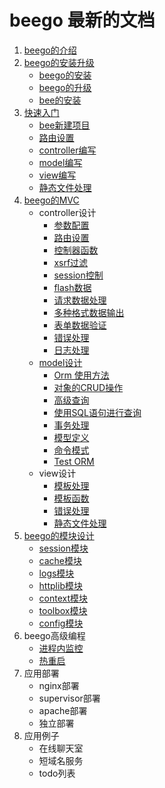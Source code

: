beego 最新的文档
====

1. [beego的介绍](Introduction.md)
2. [beego的安装升级](install.md)
    - [beego的安装](install.md)
	- [beego的升级](install.md)
	- [bee的安装](bee.md)
3. [快速入门](quickstart/readme.md)
    - [bee新建项目](quickstart/new.md)	
	- [路由设置](quickstart/router.md)
	- [controller编写](quickstart/controller.md)
	- [model编写](quickstart/model.md)
	- [view编写](quickstart/view.md)
	- [静态文件处理](quickstart/static.md)		
4. [beego的MVC](mvc/README.md)
    - controller设计
		- [参数配置](mvc/config.md)
		- [路由设置](mvc/router.md)
		- [控制器函数](mvc/controller.md)
		- [xsrf过滤](mvc/xsrf.md)
		- [session控制](mvc/session.md)
		- [flash数据](mvc/flash.md)
		- [请求数据处理](mvc/params.md)
		- [多种格式数据输出](mvc/jsonxml.md)
		- [表单数据验证](mvc/validation.md)
		- [错误处理](mvc/errors.md)
		- [日志处理](mvc/logs.md)
	- [model设计](orm/README.md)
		- [Orm 使用方法](orm/Orm.md)
		- [对象的CRUD操作](orm/Object.md)
		- [高级查询](orm/Query.md)
		- [使用SQL语句进行查询](orm/Raw.md)
		- [事务处理](orm/Transaction.md)
		- [模型定义](orm/Models.md)
		- [命令模式](orm/Cmd.md)
		- [Test ORM](orm/Test.md)
	- view设计
		- [模板处理](mvc/view.md)
		- [模板函数](mvc/template.md)
		- [错误处理](mvc/errors.md)
		- [静态文件处理](mvc/static.md)		
5. [beego的模块设计](module/README.md)
    - [session模块](module/session.md)
	- [cache模块](module/cache.md)
	- [logs模块](module/logs.md)
	- [httplib模块](module/httplib.md)
	- [context模块](module/context.md)
	- [toolbox模块](module/toolbox.md)
	- [config模块](module/config.md)	
6. beego高级编程
	- [进程内监控](advantage/monitor.md)
	- [热重启](advantage/reload.md)	
7. 应用部署
    - nginx部署
    - supervisor部署
	- apache部署
	- 独立部署
8. 应用例子
    - 在线聊天室
	- 短域名服务
	- todo列表	
